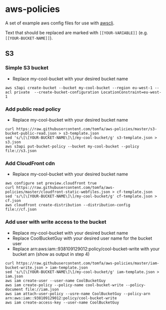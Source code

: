 # aws-policies
A set of example aws config files for use with [awscli](https://aws.amazon.com/cli/).

Text that should be replaced are marked with ```[[YOUR-VARIABLE]]``` (e.g. ```[[YOUR-BUCKET-NAME]]```).

## S3

### Simple S3 bucket
- Replace my-cool-bucket with your desired bucket name
```
aws s3api create-bucket --bucket my-cool-bucket --region eu-west-1 --acl private  --create-bucket-configuration LocationConstraint=eu-west-1
```

### Add public read policy
- Replace my-cool-bucket with your desired bucket name
```
curl https://raw.githubusercontent.com/tomfa/aws-policies/master/s3-bucket-public-read.json > s3-template.json
sed 's/\[\[YOUR-BUCKET-NAME\]\]/my-cool-bucket/g' s3-template.json > s3.json
aws s3api put-bucket-policy --bucket my-cool-bucket --policy file://s3.json
```

### Add CloudFront cdn
- Replace my-cool-bucket with your desired bucket name
```
aws configure set preview.cloudfront true
curl https://raw.githubusercontent.com/tomfa/aws-policies/master/cloudfront-static-webfiles.json > cf-template.json
sed 's/\[\[YOUR-BUCKET-NAME\]\]/my-cool-bucket/g' cf-template.json > cf.json
aws cloudfront create-distribution --distribution-config file://cf.json
```

### Add user with write access to the bucket
- Replace my-cool-bucket with your desired bucket name
- Replace CoolBucketGuy with your desired user name for the bucket user
- Replace arn:aws:iam::938109129012:policy/cool-bucket-write with your bucket arn (show as output in step 4)
```
curl https://raw.githubusercontent.com/tomfa/aws-policies/master/iam-bucket-write.json > iam-template.json
sed 's/\[\[YOUR-BUCKET-NAME\]\]/my-cool-bucket/g' iam-template.json > iam.json
aws iam create-user --user-name CoolBucketGuy
aws iam create-policy --policy-name cool-bucket-write --policy-document file://iam.json
aws iam attach-user-policy --usre-name CoolBucketGuy --policy-arn arn:aws:iam::938109129012:policy/cool-bucket-write 
aws iam create-access-key --user-name CoolBucketGuy
```

